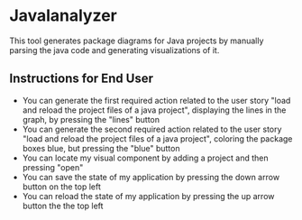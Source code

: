 # Javalanalyzer

This tool generates package diagrams for Java projects by manually parsing the java code and generating visualizations of it.

## Instructions for End User

- You can generate the first required action related to the user story "load and reload the project files of a java project", displaying the lines in the graph, by pressing the "lines" button
-  You can generate the second required action related to the user story "load and reload the project files of a java project", coloring the package boxes blue, but pressing the "blue" button
- You can locate my visual component by adding a project and then pressing "open"
- You can save the state of my application by pressing the down arrow button on the top left
- You can reload the state of my application by pressing the up arrow button the the top left
